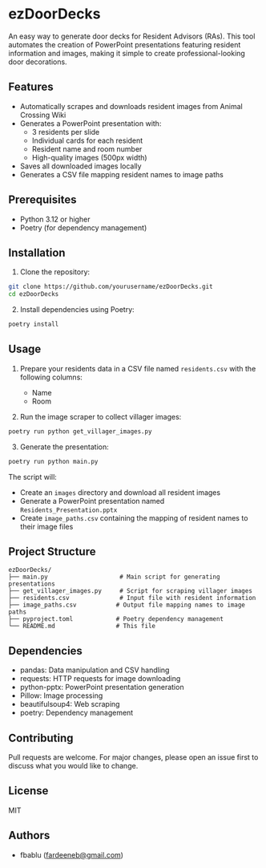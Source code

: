 # ezDoorDecks

An easy way to generate door decks for Resident Advisors (RAs). This tool automates the creation of PowerPoint presentations featuring resident information and images, making it simple to create professional-looking door decorations.

## Features

- Automatically scrapes and downloads resident images from Animal Crossing Wiki
- Generates a PowerPoint presentation with:
  - 3 residents per slide
  - Individual cards for each resident
  - Resident name and room number
  - High-quality images (500px width)
- Saves all downloaded images locally
- Generates a CSV file mapping resident names to image paths

## Prerequisites

- Python 3.12 or higher
- Poetry (for dependency management)

## Installation

1. Clone the repository:
```bash
git clone https://github.com/yourusername/ezDoorDecks.git
cd ezDoorDecks
```

2. Install dependencies using Poetry:
```bash
poetry install
```

## Usage

1. Prepare your residents data in a CSV file named `residents.csv` with the following columns:
   - Name
   - Room

2. Run the image scraper to collect villager images:
```bash
poetry run python get_villager_images.py
```

3. Generate the presentation:
```bash
poetry run python main.py
```

The script will:
- Create an `images` directory and download all resident images
- Generate a PowerPoint presentation named `Residents_Presentation.pptx`
- Create `image_paths.csv` containing the mapping of resident names to their image files

## Project Structure

```
ezDoorDecks/
├── main.py                    # Main script for generating presentations
├── get_villager_images.py     # Script for scraping villager images
├── residents.csv              # Input file with resident information
├── image_paths.csv           # Output file mapping names to image paths
├── pyproject.toml            # Poetry dependency management
└── README.md                 # This file
```

## Dependencies

- pandas: Data manipulation and CSV handling
- requests: HTTP requests for image downloading
- python-pptx: PowerPoint presentation generation
- Pillow: Image processing
- beautifulsoup4: Web scraping
- poetry: Dependency management

## Contributing

Pull requests are welcome. For major changes, please open an issue first to discuss what you would like to change.

## License

MIT

## Authors

- fbablu (fardeeneb@gmail.com)